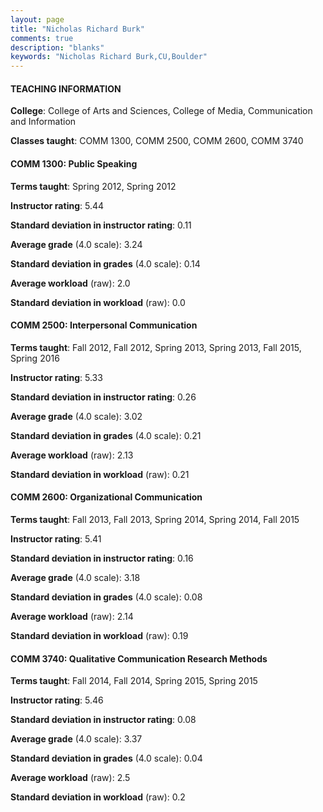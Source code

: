 ```yaml
---
layout: page
title: "Nicholas Richard Burk" 
comments: true
description: "blanks"
keywords: "Nicholas Richard Burk,CU,Boulder"
---
```

<head>
<script src="https://ajax.googleapis.com/ajax/libs/jquery/2.1.3/jquery.min.js"></script>
<script src="https://dl.dropboxusercontent.com/s/pc42nxpaw1ea4o9/highcharts.js?dl=0"></script>
<!-- <script src="../assets/js/highcharts.js"></script> -->
<style type="text/css">@font-face {
	font-family: "Bebas Neue";
	src: url(https://www.filehosting.org/file/details/544349/BebasNeue Regular.otf) format("opentype");
	}
	h1.Bebas { 
		font-family: "Bebas Neue", Verdana, Tahoma;
	}
</style>
</head>
	   
#### TEACHING INFORMATION

**College**: College of Arts and Sciences, College of Media, Communication and Information

**Classes taught**: COMM 1300, COMM 2500, COMM 2600, COMM 3740

#### COMM 1300: Public Speaking

**Terms taught**: Spring 2012, Spring 2012

**Instructor rating**: 5.44

**Standard deviation in instructor rating**: 0.11

**Average grade** (4.0 scale): 3.24

**Standard deviation in grades** (4.0 scale): 0.14

**Average workload** (raw): 2.0

**Standard deviation in workload** (raw): 0.0

#### COMM 2500: Interpersonal Communication

**Terms taught**: Fall 2012, Fall 2012, Spring 2013, Spring 2013, Fall 2015, Spring 2016

**Instructor rating**: 5.33

**Standard deviation in instructor rating**: 0.26

**Average grade** (4.0 scale): 3.02

**Standard deviation in grades** (4.0 scale): 0.21

**Average workload** (raw): 2.13

**Standard deviation in workload** (raw): 0.21

#### COMM 2600: Organizational Communication

**Terms taught**: Fall 2013, Fall 2013, Spring 2014, Spring 2014, Fall 2015

**Instructor rating**: 5.41

**Standard deviation in instructor rating**: 0.16

**Average grade** (4.0 scale): 3.18

**Standard deviation in grades** (4.0 scale): 0.08

**Average workload** (raw): 2.14

**Standard deviation in workload** (raw): 0.19

#### COMM 3740: Qualitative Communication Research Methods

**Terms taught**: Fall 2014, Fall 2014, Spring 2015, Spring 2015

**Instructor rating**: 5.46

**Standard deviation in instructor rating**: 0.08

**Average grade** (4.0 scale): 3.37

**Standard deviation in grades** (4.0 scale): 0.04

**Average workload** (raw): 2.5

**Standard deviation in workload** (raw): 0.2

